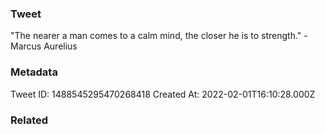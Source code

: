 ### Tweet
"The nearer a man comes to a calm mind, the closer he is to strength." - Marcus Aurelius

### Metadata
Tweet ID: 1488545295470268418
Created At: 2022-02-01T16:10:28.000Z

### Related

